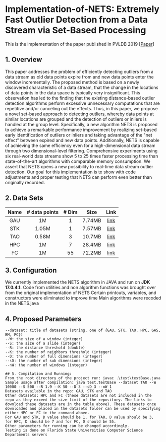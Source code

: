 # Implementation-of-NETS: Extremely Fast Outlier Detection from a Data Stream via Set-Based Processing

This is the implementation of the paper published in PVLDB 2019 [[Paper](http://www.vldb.org/pvldb/vol12/p1303-yoon.pdf)]

## 1. Overview
This paper addresses the problem of efficiently detecting outliers from a data stream as old data points expire from and new data points enter the window incrementally. The proposed method is based on a newly discovered characteristic of a data stream, that the change in the locations of data points in the data space is typically very insignificant. This observation has led to the finding that the existing distance-based outlier detection algorithms perform excessive unnecessary computations that are repetitive and/or canceling out the effects. Thus, in this paper, we propose a novel set-based approach to detecting outliers, whereby data points at similar locations are grouped and the detection of outliers or inliers is handled at the group level. Specifically, a new algorithm NETS is proposed to achieve a remarkable performance improvement by realizing set-based early identification of outliers or inliers and taking advantage of the "net effect" between expired and new data points. Additionally, NETS is capable of achieving the same efficiency even for a high-dimensional data stream through two dimensional-level filtering.  Comprehensive experiments using six real-world data streams show 5 to 25 times faster processing time than state-of-the-art algorithms with comparable memory consumption. We assert that NETS opens a new possibility to real-time data stream outlier detection. Our goal for this implementation is to show with code adjustments and proper testing that NETS can perform even better than originally recorded.

## 2. Data Sets
| Name    | # data points  | # Dim    | Size    | Link           |
| :-----: | :------------: | :------: |:-------:|:--------------:|
| GAU     | 1M             | 1        |  7.74MB  |[link](https://infolab.usc.edu/Luan/Outlier/Datasets/gaussian.txt) |
| STK     | 1.05M          | 1        |  7.57MB |[link](https://infolab.usc.edu/Luan/Outlier/Datasets/stock.txt) |
| TAO     | 0.58M          | 3        |  10.7MB |[link](https://infolab.usc.edu/Luan/Outlier/Datasets/tao.txt) |
| HPC     | 1M             | 7        |  28.4MB  |[link](https://fsu-my.sharepoint.com/:x:/g/personal/jr21bg_fsu_edu/EXUKK2qj3GZGjJu2gPw_AGABTn1W7lXcNLc-RBDyDJ5ruQ?e=MDVgBx) |
| FC      | 1M             | 55       |  72.2MB  |[link](https://fsu-my.sharepoint.com/:x:/g/personal/jr21bg_fsu_edu/Ef_89zQEDvxPr0OWN6EAawQBpFM-a1PZOJA2fI9yBURQ2Q?email=sjacobchacko%40fsu.edu&e=X1uuKO) |

## 3. Configuration
We currently implemented the NETS algorithm in JAVA and run on **JDK 17.0.4.1.**
Code from utilities and non algorithm functions was brought over from the original implementation of NETS
Certain printouts, variables, and constructors were eliminated to improve time
Main algorithms were recoded in the NETS.java

## 4. Proposed Parameters
```
--dataset: title of datasets (string, one of {GAU, STK, TAO, HPC, GAS, EM, FC})
--W: the size of a window (integer)
--S: the size of a slide (integer)
--R: the distance threshold (double)
--K: the number of neighbors threshold (integer)
--D: the number of full dimensions (integer)
--sD: the number of sub dimensions (integer)
--nW: the number of windows (integer)

## 5. Compilation and Running:
From the root directory of the project run: javac .\test\testBase.java
Sample usage after compilation: java test.testBase --dataset TAO --W 10000 --S 500 --R 1.9 --K 50 --D 3 --sD 3 --nW 1
Datasets available in the repo: GAU, STK and TAO
Other datasets: HPC and FC (these datasets are not included in the repo as they exceed the size limit of the repository. The links to download these datasets are in the table above). These datasets once downloaded and placed in the datasets folder can be used by specifying either HPC or FC in the command above.
For GAU and STK, D value should be 1, for TAO, D value should be 3, for HPC, D should be 7 and for FC, D should be 55.
Other parameters for running can be changed accordingly.
Testing is done on Florida State Universities Computer Science Departments servers
